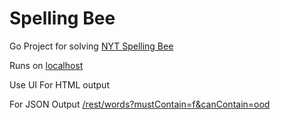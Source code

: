 # Spelling Bee

Go Project for solving [NYT Spelling Bee](https://www.nytimes.com/puzzles/spelling-bee)

Runs on [localhost](http://localhost:8080)

Use UI For HTML output

For JSON Output
[/rest/words?mustContain=f&canContain=ood](http://localhost:8080/rest/words?mustContain=f&canContain=ood)

